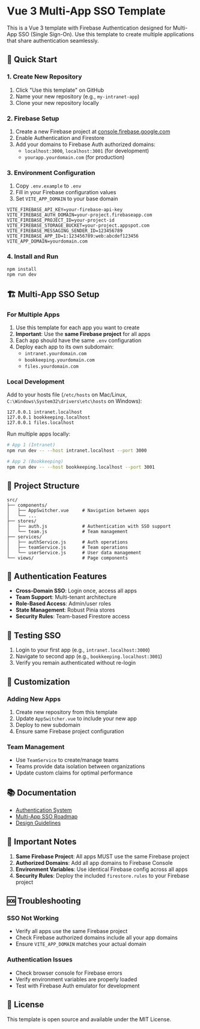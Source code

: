 # Vue 3 Multi-App SSO Template

This is a Vue 3 template with Firebase Authentication designed for Multi-App SSO (Single Sign-On). Use this template to create multiple applications that share authentication seamlessly.

## 🚀 Quick Start

### 1. Create New Repository
1. Click "Use this template" on GitHub
2. Name your new repository (e.g., `my-intranet-app`)
3. Clone your new repository locally

### 2. Firebase Setup
1. Create a new Firebase project at [console.firebase.google.com](https://console.firebase.google.com)
2. Enable Authentication and Firestore
3. Add your domains to Firebase Auth authorized domains:
   - `localhost:3000`, `localhost:3001` (for development)
   - `yourapp.yourdomain.com` (for production)

### 3. Environment Configuration
1. Copy `.env.example` to `.env`
2. Fill in your Firebase configuration values
3. Set `VITE_APP_DOMAIN` to your base domain

```env
VITE_FIREBASE_API_KEY=your-firebase-api-key
VITE_FIREBASE_AUTH_DOMAIN=your-project.firebaseapp.com
VITE_FIREBASE_PROJECT_ID=your-project-id
VITE_FIREBASE_STORAGE_BUCKET=your-project.appspot.com
VITE_FIREBASE_MESSAGING_SENDER_ID=123456789
VITE_FIREBASE_APP_ID=1:123456789:web:abcdef123456
VITE_APP_DOMAIN=yourdomain.com
```

### 4. Install and Run
```bash
npm install
npm run dev
```

## 🏗️ Multi-App SSO Setup

### For Multiple Apps
1. Use this template for each app you want to create
2. **Important**: Use the **same Firebase project** for all apps
3. Each app should have the same `.env` configuration
4. Deploy each app to its own subdomain:
   - `intranet.yourdomain.com`
   - `bookkeeping.yourdomain.com` 
   - `files.yourdomain.com`

### Local Development
Add to your hosts file (`/etc/hosts` on Mac/Linux, `C:\Windows\System32\drivers\etc\hosts` on Windows):
```
127.0.0.1 intranet.localhost
127.0.0.1 bookkeeping.localhost
127.0.0.1 files.localhost
```

Run multiple apps locally:
```bash
# App 1 (Intranet)
npm run dev -- --host intranet.localhost --port 3000

# App 2 (Bookkeeping)
npm run dev -- --host bookkeeping.localhost --port 3001
```

## 📁 Project Structure

```
src/
├── components/
│   ├── AppSwitcher.vue     # Navigation between apps
│   └── ...
├── stores/
│   ├── auth.js             # Authentication with SSO support
│   └── team.js             # Team management
├── services/
│   ├── authService.js      # Auth operations
│   ├── teamService.js      # Team operations
│   └── userService.js      # User data management
└── views/                  # Page components
```

## 🔐 Authentication Features

- **Cross-Domain SSO**: Login once, access all apps
- **Team Support**: Multi-tenant architecture
- **Role-Based Access**: Admin/user roles
- **State Management**: Robust Pinia stores
- **Security Rules**: Team-based Firestore access

## 🧪 Testing SSO

1. Login to your first app (e.g., `intranet.localhost:3000`)
2. Navigate to second app (e.g., `bookkeeping.localhost:3001`)
3. Verify you remain authenticated without re-login

## 🔧 Customization

### Adding New Apps
1. Create new repository from this template
2. Update `AppSwitcher.vue` to include your new app
3. Deploy to new subdomain
4. Ensure same Firebase project configuration

### Team Management
- Use `TeamService` to create/manage teams
- Teams provide data isolation between organizations
- Update custom claims for optimal performance

## 📚 Documentation

- [Authentication System](./docs/authentication.md)
- [Multi-App SSO Roadmap](./docs/plans/Multi-App-SSO/simplified-sso-roadmap.md)
- [Design Guidelines](./docs/design-guidelines.md)

## 🚨 Important Notes

1. **Same Firebase Project**: All apps MUST use the same Firebase project
2. **Authorized Domains**: Add all app domains to Firebase Console
3. **Environment Variables**: Use identical Firebase config across all apps
4. **Security Rules**: Deploy the included `firestore.rules` to your Firebase project

## 🆘 Troubleshooting

### SSO Not Working
- Verify all apps use the same Firebase project
- Check Firebase authorized domains include all your app domains
- Ensure `VITE_APP_DOMAIN` matches your actual domain

### Authentication Issues
- Check browser console for Firebase errors
- Verify environment variables are properly loaded
- Test with Firebase Auth emulator for development

## 📄 License

This template is open source and available under the MIT License.